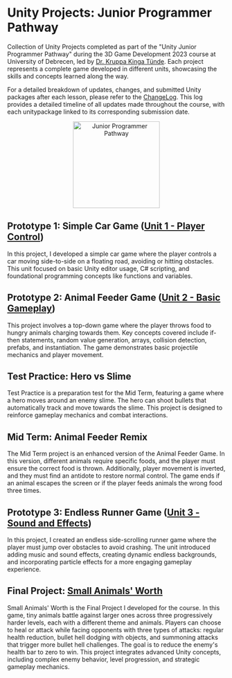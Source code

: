# Unity Projects: Junior Programmer Pathway

Collection of Unity Projects completed as part of the "Unity Junior Programmer Pathway" during the 3D Game Development 2023 course at University of Debrecen, led by [Dr. Kruppa Kinga Tünde](https://inf.unideb.hu/en/dr-kinga-tunde-kruppa). Each project represents a complete game developed in different units, showcasing the skills and concepts learned along the way.

For a detailed breakdown of updates, changes, and submitted Unity packages after each lesson, please refer to the [ChangeLog](https://github.com/FedeDC512/unity-projects/blob/main/ChangeLogs.md). This log provides a detailed timeline of all updates made throughout the course, with each unitypackage linked to its corresponding submission date.

<p align="center">
  <a href="https://learn.unity.com/pathway/junior-programmer" target="_blank">
    <img src="https://images.credly.com/images/03d1c2f6-6182-49bd-b5af-2ef6d28b5383/image.png" alt="Junior Programmer Pathway" style="width:200px;height:auto;">
  </a>
</p>

## Prototype 1: Simple Car Game ([Unit 1 - Player Control](https://learn.unity.com/project/unit-1-driving-simulation))
In this project, I developed a simple car game where the player controls a car moving side-to-side on a floating road, avoiding or hitting obstacles. This unit focused on basic Unity editor usage, C# scripting, and foundational programming concepts like functions and variables.

## Prototype 2: Animal Feeder Game ([Unit 2 - Basic Gameplay](https://learn.unity.com/project/unit-2-basic-gameplay))
This project involves a top-down game where the player throws food to hungry animals charging towards them. Key concepts covered include if-then statements, random value generation, arrays, collision detection, prefabs, and instantiation. The game demonstrates basic projectile mechanics and player movement.

## Test Practice: Hero vs Slime
Test Practice is a preparation test for the Mid Term, featuring a game where a hero moves around an enemy slime. The hero can shoot bullets that automatically track and move towards the slime. This project is designed to reinforce gameplay mechanics and combat interactions.

## Mid Term: Animal Feeder Remix
The Mid Term project is an enhanced version of the Animal Feeder Game. In this version, different animals require specific foods, and the player must ensure the correct food is thrown. Additionally, player movement is inverted, and they must find an antidote to restore normal control. The game ends if an animal escapes the screen or if the player feeds animals the wrong food three times.

## Prototype 3: Endless Runner Game ([Unit 3 - Sound and Effects](https://learn.unity.com/project/unit-3-sound-and-effects))
In this project, I created an endless side-scrolling runner game where the player must jump over obstacles to avoid crashing. The unit introduced adding music and sound effects, creating dynamic endless backgrounds, and incorporating particle effects for a more engaging gameplay experience.

## Final Project: [Small Animals' Worth](https://github.com/FedeDC512/SmallAnimalsWorth)
Small Animals' Worth is the Final Project I developed for the course. In this game, tiny animals battle against larger ones across three progressively harder levels, each with a different theme and animals. Players can choose to heal or attack while facing opponents with three types of attacks: regular health reduction, bullet hell dodging with objects, and summoning attacks that trigger more bullet hell challenges. The goal is to reduce the enemy's health bar to zero to win. This project integrates advanced Unity concepts, including complex enemy behavior, level progression, and strategic gameplay mechanics.
